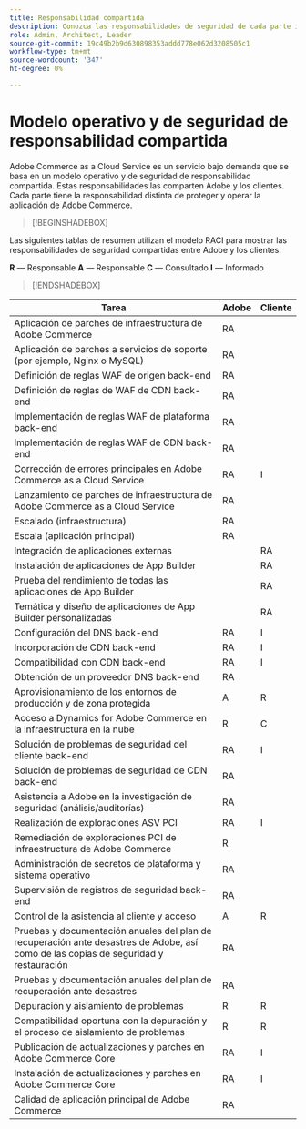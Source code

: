 ```yaml
---
title: Responsabilidad compartida
description: Conozca las responsabilidades de seguridad de cada parte involucrada en su proyecto de Adobe Commerce as a Cloud Service.
role: Admin, Architect, Leader
source-git-commit: 19c49b2b9d630898353addd778e062d3208505c1
workflow-type: tm+mt
source-wordcount: '347'
ht-degree: 0%

---
```



# Modelo operativo y de seguridad de responsabilidad compartida

Adobe Commerce as a Cloud Service es un servicio bajo demanda que se basa en un modelo operativo y de seguridad de responsabilidad compartida. Estas responsabilidades las comparten Adobe y los clientes. Cada parte tiene la responsabilidad distinta de proteger y operar la aplicación de Adobe Commerce.

>[!BEGINSHADEBOX]

Las siguientes tablas de resumen utilizan el modelo RACI para mostrar las responsabilidades de seguridad compartidas entre Adobe y los clientes.

**R** — Responsable
**A** — Responsable
**C** — Consultado
**I** — Informado

>[!ENDSHADEBOX]

| Tarea | Adobe | Cliente |
| --- | --- | --- |
| Aplicación de parches de infraestructura de Adobe Commerce | RA | |
| Aplicación de parches a servicios de soporte (por ejemplo, Nginx o MySQL) | RA | |
| Definición de reglas WAF de origen back-end | RA | |
| Definición de reglas de WAF de CDN back-end | RA | |
| Implementación de reglas WAF de plataforma back-end | RA | |
| Implementación de reglas WAF de CDN back-end | RA | |
| Corrección de errores principales en Adobe Commerce as a Cloud Service | RA | I |
| Lanzamiento de parches de infraestructura de Adobe Commerce as a Cloud Service | RA | |
| Escalado (infraestructura) | RA | |
| Escala (aplicación principal) | RA | |
| Integración de aplicaciones externas | | RA |
| Instalación de aplicaciones de App Builder | | RA |
| Prueba del rendimiento de todas las aplicaciones de App Builder | | RA |
| Temática y diseño de aplicaciones de App Builder personalizadas | | RA |
| Configuración del DNS back-end | RA | I |
| Incorporación de CDN back-end | RA | I |
| Compatibilidad con CDN back-end | RA | I |
| Obtención de un proveedor DNS back-end | RA | |
| Aprovisionamiento de los entornos de producción y de zona protegida | A | R |
| Acceso a Dynamics for Adobe Commerce en la infraestructura en la nube | R | C |
| Solución de problemas de seguridad del cliente back-end | RA | I |
| Solución de problemas de seguridad de CDN back-end | RA | |
| Asistencia a Adobe en la investigación de seguridad (análisis/auditorías) | RA | |
| Realización de exploraciones ASV PCI | RA | I |
| Remediación de exploraciones PCI de infraestructura de Adobe Commerce | R | |
| Administración de secretos de plataforma y sistema operativo | RA | |
| Supervisión de registros de seguridad back-end | RA | |
| Control de la asistencia al cliente y acceso | A | R |
| Pruebas y documentación anuales del plan de recuperación ante desastres de Adobe, así como de las copias de seguridad y restauración | RA | |
| Pruebas y documentación anuales del plan de recuperación ante desastres | RA | |
| Depuración y aislamiento de problemas | R | R |
| Compatibilidad oportuna con la depuración y el proceso de aislamiento de problemas | R | R |
| Publicación de actualizaciones y parches en Adobe Commerce Core | RA | I |
| Instalación de actualizaciones y parches en Adobe Commerce Core | RA | I |
| Calidad de aplicación principal de Adobe Commerce | RA | |
